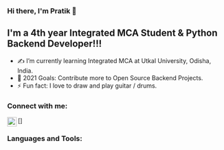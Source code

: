 ### Hi there, I'm Pratik 👋
## I'm a 4th year Integrated MCA Student & Python Backend Developer!!!

- ✍️ I’m currently learning Integrated MCA at Utkal University, Odisha, India. 
- 🎯 2021 Goals: Contribute more to Open Source Backend Projects.
- ⚡ Fun fact: I love to draw and play guitar / drums.

### Connect with me:

[<a href="https://www.w3schools.com"><img align="left" alt="pratik-mohapatra | Linkedin" width="22px" src="https://cdn.jsdelivr.net/npm/simple-icons@v3/icons/linkedin.svg" /></a>]


### Languages and Tools:

<br />
